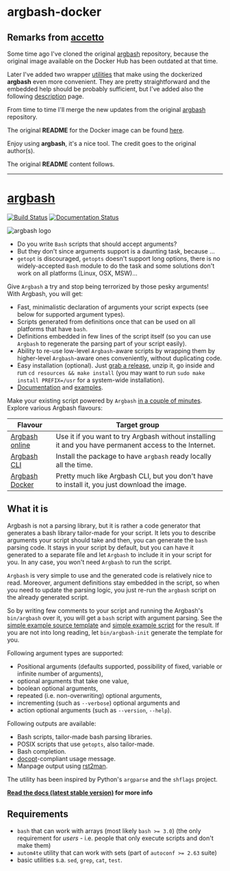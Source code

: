 # argbash-docker

## Remarks from [accetto][accetto-github]

Some time ago I've cloned the original [argbash][matejak-github-argbash] repository, because the original image available on the Docker Hub has been outdated at that time.

Later I've added two wrapper [utilities][this-github-utils] that make using the dockerized **argbash** even more convenient. They are pretty straightforward and the embedded help should be probably sufficient, but I've added also the following [description][this-github-utils-readme] page.

From time to time I'll merge the new updates from the original [argbash][matejak-github-argbash] repository.

The original **README** for the Docker image can be found [here][matejak-github-argbash-docker-readme].

Enjoy using **argbash**, it's a nice tool. The credit goes to the original author(s).

The original **README** content follows.

[accetto-github]: https://github.com/accetto

[this-dockerhub]: https://hub.docker.com/r/accetto/argbash-docker
[this-github]: https://github.com/accetto/argbash-docker

[this-github-dockerfile-readme]: https://github.com/accetto/argbash-docker/tree/master/docker
[this-github-utils]: https://github.com/accetto/argbash-docker/tree/master/utils
[this-github-utils-readme]: https://github.com/accetto/argbash-docker/tree/master/utils/readme-utilities.md

[matejak-github-argbash]: https://github.com/matejak/argbash
[matejak-github-argbash-docker-readme]: https://github.com/matejak/argbash/blob/master/docker/README.md
[matejak-dockerhub-argbash]: https://hub.docker.com/r/matejak/argbash/

****

[argbash](https://argbash.io)
=============================

[![Build Status](https://travis-ci.org/matejak/argbash.svg)](https://travis-ci.org/matejak/argbash)
[![Documentation Status](https://readthedocs.org/projects/argbash/badge/?version=latest)](https://readthedocs.org/projects/argbash/?badge=latest)

![argbash logo](resources/logo/argbash.png)

* Do you write `Bash` scripts that should accept arguments?
* But they don't since arguments support is a daunting task, because ...
* `getopt` is discouraged, `getopts` doesn't support long options, there is no widely-accepted `Bash` module to do the task and some solutions don't work on all platforms (Linux, OSX, MSW)...

Give `Argbash` a try and stop being terrorized by those pesky arguments! With Argbash, you will get:

* Fast, minimalistic declaration of arguments your script expects (see below for supported argument types).
* Scripts generated from definitions once that can be used on all platforms that have `bash`.
* Definitions embedded in few lines of the script itself (so you can use `Argbash` to regenerate the parsing part of your script easily).
* Ability to re-use low-level `Argbash`-aware scripts by wrapping them by higher-level `Argbash`-aware ones conveniently, without duplicating code.
* Easy installation (optional). Just [grab a release](https://github.com/matejak/argbash/releases), unzip it, go inside and run `cd resources && make install` (you may want to run `sudo make install PREFIX=/usr` for a system-wide installation).
* [Documentation](http://argbash.readthedocs.org/en/latest/) and [examples](resources/examples).

Make your existing script powered by `Argbash` [in a couple of minutes](http://argbash.readthedocs.io/en/latest/#generating-a-template). Explore various Argbash flavours:

Flavour               | Target group
-------               | ------------
[Argbash online](https://argbash.io/generate) | Use it if you want to try Argbash without installing it and you have permanent access to the Internet.
[Argbash CLI](https://github.com/matejak/argbash/releases/latest) | Install the package to have `argbash` ready locally all the time.
[Argbash Docker](https://hub.docker.com/r/matejak/argbash/) | Pretty much like Argbash CLI, but you don't have to install it, you just download the image.


What it is
----------

Argbash is not a parsing library, but it is rather a code generator that generates a bash library tailor-made for your script.
It lets you to describe arguments your script should take and then, you can generate the `bash` parsing code.
It stays in your script by default, but you can have it generated to a separate file and let `Argbash` to include it in your script for you.
In any case, you won't need `Argbash` to run the script.

`Argbash` is very simple to use and the generated code is relatively nice to read.
Moreover, argument definitions stay embedded in the script, so when you need to update the parsing logic, you just re-run the `argbash` script on the already generated script.

So by writing few comments to your script and running the Argbash's `bin/argbash` over it, you will get a `bash` script with argument parsing.
See the [simple example source template](resources/examples/simple.m4) and [simple example script](resources/examples/simple.sh) for the result.
If you are not into long reading, let `bin/argbash-init` generate the template for you.

Following argument types are supported:

- Positional arguments (defaults supported, possibility of fixed, variable or infinite number of arguments),
- optional arguments that take one value,
- boolean optional arguments,
- repeated (i.e. non-overwriting) optional arguments,
- incrementing (such as `--verbose`) optional arguments and
- action optional arguments (such as `--version`, `--help`).

Following outputs are available:

- Bash scripts, tailor-made bash parsing libraries.
- POSIX scripts that use `getopts`, also tailor-made.
- Bash completion.
- [docopt](https://docopt.org)-compliant usage message.
- Manpage output using [rst2man](http://docutils.sourceforge.net/sandbox/manpage-writer/rst2man.txt).

The utility has been inspired by Python's `argparse` and the `shflags` project.

**[Read the docs (latest stable version)](http://argbash.readthedocs.org/en/stable/) for more info**

Requirements
------------

- `bash` that can work with arrays (most likely `bash >= 3.0`) (the only requirement for *users* - i.e. people that only execute scripts and don't make them)
- `autom4te` utility that can work with sets (part of `autoconf >= 2.63` suite)
- basic utilities s.a. `sed`, `grep`, `cat`, `test`.
